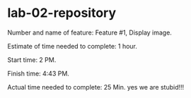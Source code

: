 # lab-02-repository

Number and name of feature: Feature #1, Display image.

Estimate of time needed to complete: 1 hour.

Start time: 2 PM.

Finish time: 4:43 PM.

Actual time needed to complete: 25 Min. 
yes we are stubid!!!